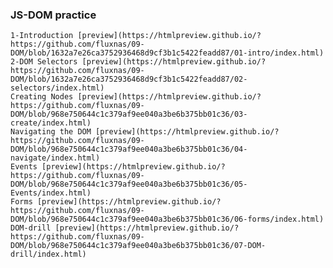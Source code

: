 ### JS-DOM practice

    1-Introduction [preview](https://htmlpreview.github.io/?https://github.com/fluxnas/09-DOM/blob/1632a7e26ca3752936468d9cf3b1c5422feadd87/01-intro/index.html)   
    2-DOM Selectors [preview](https://htmlpreview.github.io/?https://github.com/fluxnas/09-DOM/blob/1632a7e26ca3752936468d9cf3b1c5422feadd87/02-selectors/index.html)   
    Creating Nodes [preview](https://htmlpreview.github.io/?https://github.com/fluxnas/09-DOM/blob/968e750644c1c379af9ee040a3be6b375bb01c36/03-create/index.html)    
    Navigating the DOM [preview](https://htmlpreview.github.io/?https://github.com/fluxnas/09-DOM/blob/968e750644c1c379af9ee040a3be6b375bb01c36/04-navigate/index.html)   
    Events [preview](https://htmlpreview.github.io/?https://github.com/fluxnas/09-DOM/blob/968e750644c1c379af9ee040a3be6b375bb01c36/05-Events/index.html)   
    Forms [preview](https://htmlpreview.github.io/?https://github.com/fluxnas/09-DOM/blob/968e750644c1c379af9ee040a3be6b375bb01c36/06-forms/index.html)    
    DOM-drill [preview](https://htmlpreview.github.io/?https://github.com/fluxnas/09-DOM/blob/968e750644c1c379af9ee040a3be6b375bb01c36/07-DOM-drill/index.html)
